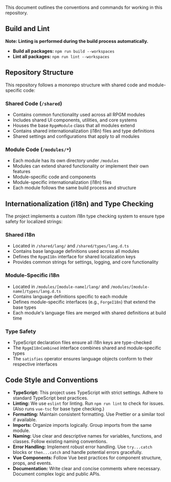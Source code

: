 
This document outlines the conventions and commands for working in this repository.

## Build and Lint

**Note: Linting is performed during the build process automatically.**

- **Build all packages:** `npm run build --workspaces`
- **Lint all packages:** `npm run lint --workspaces`

## Repository Structure

This repository follows a monorepo structure with shared code and module-specific code:

### Shared Code (`/shared`)
- Contains common functionality used across all RPGM modules
- Includes shared UI components, utilities, and core systems
- Houses the base `RpgmModule` class that all modules extend
- Contains shared internationalization (i18n) files and type definitions
- Shared settings and configurations that apply to all modules

### Module Code (`/modules/*`)
- Each module has its own directory under `/modules`
- Modules can extend shared functionality or implement their own features
- Module-specific code and components
- Module-specific internationalization (i18n) files
- Each module follows the same build process and structure

## Internationalization (i18n) and Type Checking

The project implements a custom i18n type checking system to ensure type safety for localized strings:

### Shared i18n
- Located in `/shared/lang/` and `/shared/types/lang.d.ts`
- Contains base language definitions used across all modules
- Defines the `RpgmI18n` interface for shared localization keys
- Provides common strings for settings, logging, and core functionality

### Module-Specific i18n
- Located in `/modules/[module-name]/lang/` and `/modules/[module-name]/types/lang.d.ts`
- Contains language definitions specific to each module
- Defines module-specific interfaces (e.g., `ForgeI18n`) that extend the base types
- Each module's language files are merged with shared definitions at build time

### Type Safety
- TypeScript declaration files ensure all i18n keys are type-checked
- The `RpgmI18nCombined` interface combines shared and module-specific types
- The `satisfies` operator ensures language objects conform to their respective interfaces

## Code Style and Conventions

- **TypeScript:** This project uses TypeScript with strict settings. Adhere to standard TypeScript best practices.
- **Linting:** We use `eslint` for linting. Run `npm run lint` to check for issues. (Also runs `vue-tsc` for base type checking.)
- **Formatting:** Maintain consistent formatting. Use Prettier or a similar tool if available.
- **Imports:** Organize imports logically. Group imports from the same module.
- **Naming:** Use clear and descriptive names for variables, functions, and classes. Follow existing naming conventions.
- **Error Handling:** Implement robust error handling. Use `try...catch` blocks or `then...catch` and handle potential errors gracefully.
- **Vue Components:** Follow Vue best practices for component structure, props, and events.
- **Documentation:** Write clear and concise comments where necessary. Document complex logic and public APIs.

